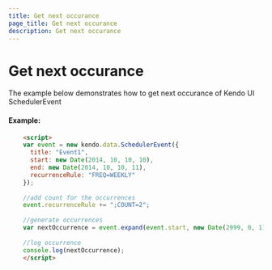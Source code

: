 ```yaml
---
title: Get next occurance
page_title: Get next occurance
description: Get next occurance
---
```


# Get next occurance

The example below demonstrates how to get next occurance of Kendo UI SchedulerEvent

#### Example:

```html
    <script>
    var event = new kendo.data.SchedulerEvent({
      title: "Event1",
      start: new Date(2014, 10, 10, 10),
      end: new Date(2014, 10, 10, 11),
      recurrenceRule: "FREQ=WEEKLY"
    });
    
    //add count for the occurrences
    event.recurrenceRule += ";COUNT=2";
    
    //generate occurrences
    var nextOccurrence = event.expand(event.start, new Date(2999, 0, 1), "Etc/UTC")[1];
    
    //log occurrence
    console.log(nextOccurrence);
    </script>
```
